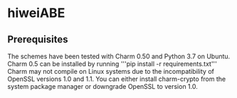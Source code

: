 # hiweiABE
## Prerequisites
The schemes have been tested with Charm 0.50 and Python 3.7 on Ubuntu. Charm 0.5 can be installed by running 
'''pip install -r requirements.txt'''
Charm may not compile on Linux systems due to the incompatibility of OpenSSL versions 1.0 and 1.1. You can either install charm-crypto from the system package manager or downgrade OpenSSL to version 1.0.
